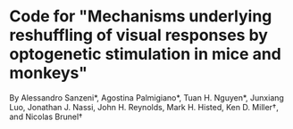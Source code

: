 # Code for "Mechanisms underlying reshuffling of visual responses by optogenetic stimulation in mice and monkeys"

By Alessandro Sanzeni*, Agostina Palmigiano*, Tuan H. Nguyen*, Junxiang Luo, Jonathan J. Nassi, John H. Reynolds, Mark H. Histed, Ken D. Miller†, and Nicolas Brunel†
